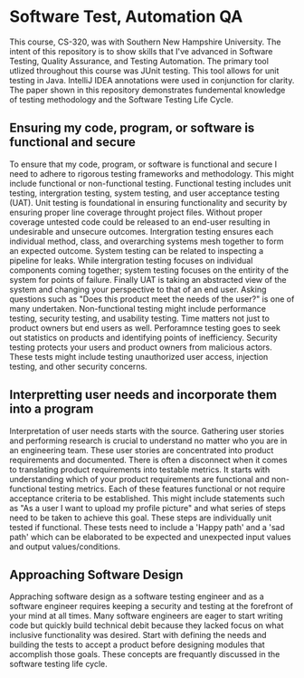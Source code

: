 # Software Test, Automation QA
  This course, CS-320, was with Southern New Hampshire University. The intent of this repository is to show skills that I've advanced in Software Testing, Quality Assurance, and Testing Automation. The primary tool utlized throughout this course was JUnit testing. This tool allows for unit testing in Java. IntelliJ IDEA annotations were used in conjunction for clarity. The paper shown in this repository demonstrates fundemental knowledge of testing methodology and the Software Testing Life Cycle.

## Ensuring my code, program, or software is functional and secure
  To ensure that my code, program, or software is functional and secure I need to adhere to rigorous testing frameworks and methodology. This might include functional or non-functional testing. Functional testing includes unit testing, intergration testing, system testing, and user acceptance testing (UAT). Unit testing is foundational in ensuring functionality and security by ensuring proper line coverage throught project files. Without proper coverage untested code could be released to an end-user resulting in undesirable and unsecure outcomes. Intergration testing ensures each individual method, class, and overarching systems mesh together to form an expected outcome. System testing can be related to inspecting a pipeline for leaks. While intergration testing focuses on individual components coming together; system testing focuses on the entirity of the system for points of failure. Finally UAT is taking an abstracted view of the system and changing your perspective to that of an end user. Asking questions such as "Does this product meet the needs of the user?" is one of many undertaken. Non-functional testing might include performance testing, security testing, and usability testing. Time matters not just to product owners but end users as well. Perforamnce testing goes to seek out statistics on products and identifying points of inefficiency. Security testing protects your users and product owners from malicious actors. These tests might include testing unauthorized user access, injection testing, and other security concerns.

## Interpretting user needs and incorporate them into a program
  Interpretation of user needs starts with the source. Gathering user stories and performing research is crucial to understand no matter who you are in an engineering team. These user stories are concentrated into product requirements and documented. There is often a disconnect when it comes to translating product requirements into testable metrics. It starts with understanding which of your product requirements are functional and non-functional testing metrics. Each of these features functional or not require acceptance criteria to be established. This might include statements such as "As a user I want to upload my profile picture" and what series of steps need to be taken to achieve this goal. These steps are individually unit tested if functional. These tests need to include a 'Happy path' and a 'sad path' which can be elaborated to be expected and unexpected input values and output values/conditions.

## Approaching Software Design
  Appraching software design as a software testing engineer and as a software engineer requires keeping a security and testing at the forefront of your mind at all times. Many software engineers are eager to start writing code but quickly build technical debit because they lacked focus on what inclusive functionality was desired. Start with defining the needs and building the tests to accept a product before designing modules that accomplish those goals. These concepts are frequantly discussed in the software testing life cycle. 

